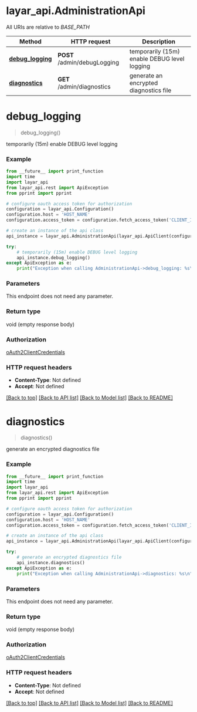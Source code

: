 # layar_api.AdministrationApi

All URIs are relative to *BASE_PATH*

Method | HTTP request | Description
------------- | ------------- | -------------
[**debug_logging**](AdministrationApi.md#debug_logging) | **POST** /admin/debugLogging | temporarily (15m) enable DEBUG level logging
[**diagnostics**](AdministrationApi.md#diagnostics) | **GET** /admin/diagnostics | generate an encrypted diagnostics file

# **debug_logging**
> debug_logging()

temporarily (15m) enable DEBUG level logging

### Example
```python
from __future__ import print_function
import time
import layar_api
from layar_api.rest import ApiException
from pprint import pprint

# configure oauth access token for authorization
configuration = layar_api.Configuration()
configuration.host = 'HOST_NAME'
configuration.access_token = configuration.fetch_access_token('CLIENT_ID', 'CLIENT_SECRET')

# create an instance of the api class
api_instance = layar_api.AdministrationApi(layar_api.ApiClient(configuration))

try:
    # temporarily (15m) enable DEBUG level logging
    api_instance.debug_logging()
except ApiException as e:
    print("Exception when calling AdministrationApi->debug_logging: %s\n" % e)
```

### Parameters
This endpoint does not need any parameter.

### Return type

void (empty response body)

### Authorization

[oAuth2ClientCredentials](../README.md#oAuth2ClientCredentials)

### HTTP request headers

 - **Content-Type**: Not defined
 - **Accept**: Not defined

[[Back to top]](#) [[Back to API list]](../README.md#documentation-for-api-endpoints) [[Back to Model list]](../README.md#documentation-for-models) [[Back to README]](../README.md)

# **diagnostics**
> diagnostics()

generate an encrypted diagnostics file

### Example
```python
from __future__ import print_function
import time
import layar_api
from layar_api.rest import ApiException
from pprint import pprint

# configure oauth access token for authorization
configuration = layar_api.Configuration()
configuration.host = 'HOST_NAME'
configuration.access_token = configuration.fetch_access_token('CLIENT_ID', 'CLIENT_SECRET')

# create an instance of the api class
api_instance = layar_api.AdministrationApi(layar_api.ApiClient(configuration))

try:
    # generate an encrypted diagnostics file
    api_instance.diagnostics()
except ApiException as e:
    print("Exception when calling AdministrationApi->diagnostics: %s\n" % e)
```

### Parameters
This endpoint does not need any parameter.

### Return type

void (empty response body)

### Authorization

[oAuth2ClientCredentials](../README.md#oAuth2ClientCredentials)

### HTTP request headers

 - **Content-Type**: Not defined
 - **Accept**: Not defined

[[Back to top]](#) [[Back to API list]](../README.md#documentation-for-api-endpoints) [[Back to Model list]](../README.md#documentation-for-models) [[Back to README]](../README.md)

